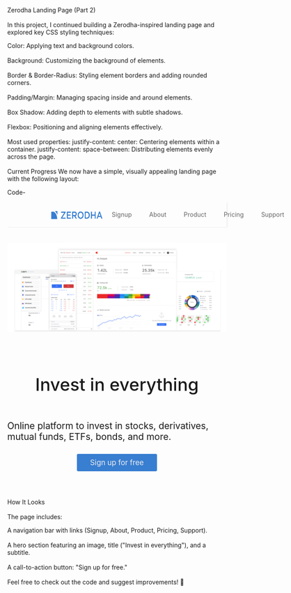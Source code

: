 Zerodha Landing Page (Part 2)
<br></br>
In this project, I continued building a Zerodha-inspired landing page and explored key CSS styling techniques:

Color: Applying text and background colors.
<br></br>
Background: Customizing the background of elements.
<br></br>
Border & Border-Radius: Styling element borders and adding rounded corners.
<br></br>
Padding/Margin: Managing spacing inside and around elements.
<br></br>
Box Shadow: Adding depth to elements with subtle shadows.
<br></br>
Flexbox: Positioning and aligning elements effectively.
<br></br>
Most used properties:
justify-content: center: Centering elements within a container.
justify-content: space-between: Distributing elements evenly across the page.
<br></br>
Current Progress
We now have a simple, visually appealing landing page with the following layout:

Code-
<div style="display:flex;
justify-content: space-between;
padding-left: 100px; 
padding-right: 100px;
box-shadow:2px 1px 2px #eee ">
<img src="logo.svg" width="120" height="20px"
style="padding-top: 20px;" />
<div style="display: flex;">
         <div style="padding: 20px; color: #666; cursor: pointer; ">
            Signup
        </div>
        <div style="padding: 20px; color: #666; cursor: pointer; ">
            About
        </div>
        <div style="padding: 20px; color: #666; cursor: pointer; ">
            Product
        </div>
        <div style="padding: 20px; color: #666; cursor: pointer; ">
            Pricing
        </div>
        <div style="padding: 20px; color: #666; cursor: pointer;">
            Support
        </div>
 </div> 
</div>

<br />
<div style="display: flex; justify-content: center; padding-top: 20px ">
         <img src="photo.png" width="1000" />
</div>

<div style="padding-top: 40px; display: flex; justify-content: center;">
    <h1 style="font-weight: 500; font-size: 40px;">Invest in everything</h1>
</div>

<div style="padding-top: 2px; display: flex; justify-content: center;">
    <h2 style="font-weight: 400;">Online platform to invest in stocks, derivatives, mutual funds, ETFs, bonds, and more.</h2>
</div>


<div style="display: flex; justify-content: center; cursor: pointer; padding-top: 10px; ">
    <div style="background-color: #387ed1; padding: 10px 30px; color: #eee; border-radius: 3px; font-size: 1.2em; ">
        Sign up for free
    </div>
</div>

<br></br>

How It Looks
<br></br>
The page includes:

A navigation bar with links (Signup, About, Product, Pricing, Support).
<br></br>
A hero section featuring an image, title ("Invest in everything"), and a subtitle.
<br></br>
A call-to-action button: "Sign up for free."
<br></br>
Feel free to check out the code and suggest improvements! 🚀
